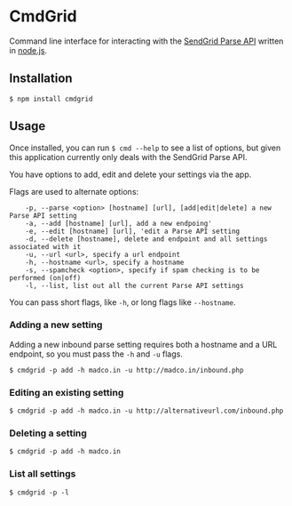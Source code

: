 # CmdGrid

Command line interface for interacting with the [SendGrid Parse API](http://docs.sendgrid.com) written in [node.js](http://nodejs.org).


## Installation

    $ npm install cmdgrid

## Usage

Once installed, you can run `$ cmd --help` to see a list of options, but given this application currently only deals with the SendGrid Parse API.

You have options to add, edit and delete your settings via the app.

Flags are used to alternate options:

```
	-p, --parse <option> [hostname] [url], [add|edit|delete] a new Parse API setting
	-a, --add [hostname] [url], add a new endpoing'
	-e, --edit [hostname] [url], 'edit a Parse API setting
	-d, --delete [hostname], delete and endpoint and all settings associated with it
	-u, --url <url>, specify a url endpoint
	-h, --hostname <url>, specify a hostname
	-s, --spamcheck <option>, specify if spam checking is to be performed (on|off)
	-l, --list, list out all the current Parse API settings
```

You can pass short flags, like `-h`, or long flags like `--hostname`.

### Adding a new setting

Adding a new inbound parse setting requires both a hostname and a URL endpoint, so you must pass the `-h` and `-u` flags.

    $ cmdgrid -p add -h madco.in -u http://madco.in/inbound.php

### Editing an existing setting

    $ cmdgrid -p add -h madco.in -u http://alternativeurl.com/inbound.php

### Deleting a setting

    $ cmdgrid -p add -h madco.in

### List all settings

    $ cmdgrid -p -l
